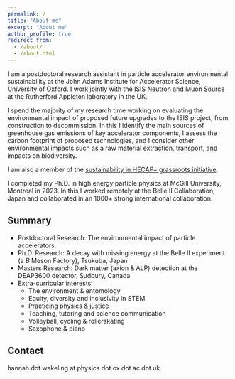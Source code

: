 ```yaml
---
permalink: /
title: "About me"
excerpt: "About me"
author_profile: true
redirect_from: 
  - /about/
  - /about.html
---
```


I am a postdoctoral research assistant in particle accelerator environmental sustainability at the John Adams Institute for Accelerator Science, University of Oxford. I work jointly with the ISIS Neutron and Muon Source at the Rutherford Appleton laboratory in the UK.

I spend the majority of my research time working on evaluating the environmental impact of proposed future upgrades to the ISIS project, from construction to decommission. In this I identify the main sources of greenhouse gas emissions of key accelerator components, I assess the carbon footprint of proposed technologies, and I consider other environmental impacts such as a raw material extraction, transport, and impacts on biodiversity.

I am also a member of the [sustainability in HECAP+ grassroots initiative](https://sustainable-hecap-plus.github.io/).

I completed my Ph.D. in high energy particle physics at McGill University, Montreal in 2023. In this I worked remotely at the Belle II Collaboration, Japan and collaborated in an 1000+ strong international collaboration.

Summary
-----
* Postdoctoral Research: The environmental impact of particle accelerators.
* Ph.D. Research: A decay with missing energy at the Belle II experiment (a $B$ Meson Factory), Tsukuba, Japan
* Masters Research: Dark matter (axion & ALP) detection at the DEAP3600 detector, Sudbury, Canada
* Extra-curricular interests:
  * The environment & entomology
  * Equity, diversity and inclusivity in STEM
  * Practicing physics & justice
  * Teaching, tutoring and science communication
  * Volleyball, cycling & rollerskating
  * Saxophone & piano

Contact
-----
hannah dot wakeling at physics dot ox dot ac dot uk